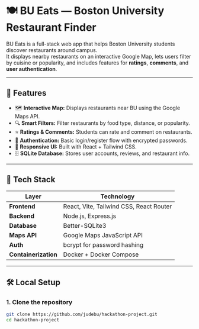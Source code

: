 # 🍽️ BU Eats — Boston University Restaurant Finder

BU Eats is a full-stack web app that helps Boston University students discover restaurants around campus.  
It displays nearby restaurants on an interactive Google Map, lets users filter by cuisine or popularity, and includes features for **ratings**, **comments**, and **user authentication**.

---

## 🚀 Features

- 🗺️ **Interactive Map:** Displays restaurants near BU using the Google Maps API.  
- 🔍 **Smart Filters:** Filter restaurants by food type, distance, or popularity.  
- ⭐ **Ratings & Comments:** Students can rate and comment on restaurants.  
- 👤 **Authentication:** Basic login/register flow with encrypted passwords.  
- 🧩 **Responsive UI:** Built with React + Tailwind CSS.  
- 🗄️ **SQLite Database:** Stores user accounts, reviews, and restaurant info.

---

## 🧰 Tech Stack

| Layer | Technology |
|-------|-------------|
| **Frontend** | React, Vite, Tailwind CSS, React Router |
| **Backend** | Node.js, Express.js |
| **Database** | Better-SQLite3 |
| **Maps API** | Google Maps JavaScript API |
| **Auth** | bcrypt for password hashing |
| **Containerization** | Docker + Docker Compose |

---

## 🛠️ Local Setup

### 1. Clone the repository

```bash
git clone https://github.com/judebu/hackathon-project.git
cd hackathon-project
